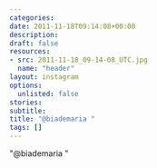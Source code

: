 ```yaml
---
categories:
date: 2011-11-18T09:14:08+00:00
description:
draft: false
resources:
- src: 2011-11-18_09-14-08_UTC.jpg
  name: "header"
layout: instagram
options:
  unlisted: false
stories:
subtitle:
title: "@biademaria "
tags: []
---
```


"@biademaria "
